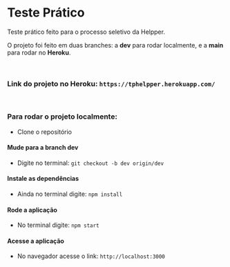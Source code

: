 # Teste Prático

Teste prático feito para o processo seletivo da Helpper.

 O projeto foi feito em duas branches: a **dev** para rodar localmente, e a **main**
 para rodar no **Heroku**.
 
 <br>

### Link do projeto no Heroku: ```https://tphelpper.herokuapp.com/```
<br>

### Para rodar o projeto localmente:
- Clone o repositório
#### Mude para a branch dev 
- Digite no terminal: ``` git checkout -b dev origin/dev ```
#### Instale as dependências
- Ainda no terminal digite: ``` npm install ```
#### Rode a aplicação
- No terminal digite: ``` npm start ```
#### Acesse a aplicação
- No navegador acesse o link: ``` http://localhost:3000 ```